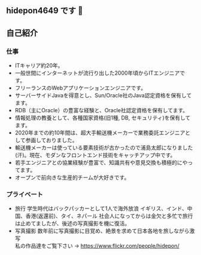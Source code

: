 ## hidepon4649 です 👋

<!--
**hidepon4649/hidepon4649** is a ✨ _special_ ✨ repository because its `README.md` (this file) appears on your GitHub profile.

Here are some ideas to get you started:

- 🔭 I’m currently working on ...
- 🌱 I’m currently learning ...
- 👯 I’m looking to collaborate on ...
- 🤔 I’m looking for help with ...
- 💬 Ask me about ...
- 📫 How to reach me: ...
- 😄 Pronouns: ...
- ⚡ Fun fact: ...
-->

## 自己紹介

### 仕事
- ITキャリア約20年。
- 一般世間にインターネットが流行り出した2000年頃からITエンジニアです。
- フリーランスのWebアプリケーションエンジニアです。
- サーバーサイドJavaを得意とし、Sun/Oracle社のJava認定資格を保有してます。
- RDB（主にOracle）の豊富な経験と、Oracle社認定資格を保有してます。
- 情報処理の教養として、各種国家資格(旧1種, DB, セキュリティ)を保有してます。
- 2020年までの約10年間は、超大手輸送機メーカーで業務委託エンジニアとして参画しておりました。
- 輸送機メーカーは使っている要素技術が古かったので浦島太郎になりました(汗)。現在、モダンなフロントエンド技術をキャッチアップ中です。
- 若手エンジニアとの協業経験が豊富で、知識共有や意見交換も積極的にやってます。
- オープンで前向きな生産的チームが大好きです。

### プライベート

- 旅行
    学生時代はバックパッカーとして1人で海外放浪
    イギリス、インド、中国、香港(返還前)、タイ、ネパール
    社会人になってからは金欠と多忙で旅行は止めてましたが、後述の写真撮影を機に復活。
- 写真撮影
    数年前に写真撮影に目覚め、絶景を求めて日本各地を旅しながら激写<br>
    私の作品達をご覧下さい → https://www.flickr.com/people/hidepon/
